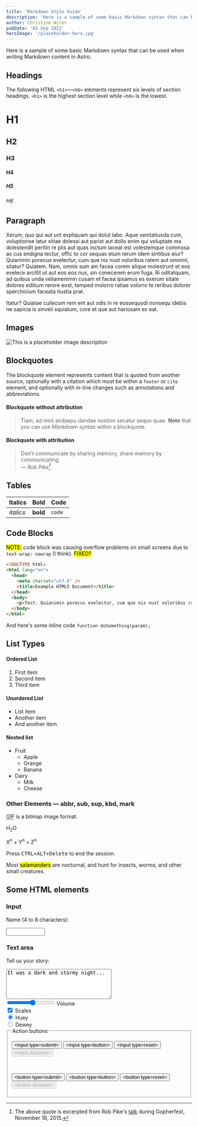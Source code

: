 ```yaml
---
title: 'Markdown Style Guide'
description: 'Here is a sample of some basic Markdown syntax that can be used when writing Markdown content in Astro.'
author: Christine Wilks
pubDate: '01 Sep 2022'
heroImage: '/placeholder-hero.jpg'
---
```


Here is a sample of some basic Markdown syntax that can be used when writing Markdown content in Astro.

## Headings

The following HTML `<h1>`—`<h6>` elements represent six levels of section headings. `<h1>` is the highest section level while `<h6>` is the lowest.

# H1

## H2

### H3

#### H4

##### H5

###### H6

## Paragraph

Xerum, quo qui aut unt expliquam qui dolut labo. Aque venitatiusda cum, voluptionse latur sitiae dolessi aut parist aut dollo enim qui voluptate ma dolestendit peritin re plis aut quas inctum laceat est volestemque commosa as cus endigna tectur, offic to cor sequas etum rerum idem sintibus eiur? Quianimin porecus evelectur, cum que nis nust voloribus ratem aut omnimi, sitatur? Quiatem. Nam, omnis sum am facea corem alique molestrunt et eos evelece arcillit ut aut eos eos nus, sin conecerem erum fuga. Ri oditatquam, ad quibus unda veliamenimin cusam et facea ipsamus es exerum sitate dolores editium rerore eost, temped molorro ratiae volorro te reribus dolorer sperchicium faceata tiustia prat.

Itatur? Quiatae cullecum rem ent aut odis in re eossequodi nonsequ idebis ne sapicia is sinveli squiatum, core et que aut hariosam ex eat.

## Images

![This is a placeholder image description](/placeholder-social.jpg)

## Blockquotes

The blockquote element represents content that is quoted from another source, optionally with a citation which must be within a `footer` or `cite` element, and optionally with in-line changes such as annotations and abbreviations.

#### Blockquote without attribution

> Tiam, ad mint andaepu dandae nostion secatur sequo quae.
> **Note** that you can use _Markdown syntax_ within a blockquote.

#### Blockquote with attribution

> Don't communicate by sharing memory, share memory by communicating.<br>
> — <cite>Rob Pike[^1]</cite>

[^1]: The above quote is excerpted from Rob Pike's [talk](https://www.youtube.com/watch?v=PAAkCSZUG1c) during Gopherfest, November 18, 2015.

## Tables

| Italics   | Bold     | Code   |
| --------- | -------- | ------ |
| _italics_ | **bold** | `code` |

## Code Blocks

<mark>NOTE:</mark> code block was causing overflow problems on small screens due to `text-wrap: nowrap` (I think). <mark>FIXED?</mark>

```html
<!DOCTYPE html>
<html lang="en">
  <head>
    <meta charset="utf-8" />
    <title>Example HTML5 Document</title>
  </head>
  <body>
    <p>Test. Quianimin porecus evelectur, cum que nis nust voloribus ratem aut omnimi, sitatur? Quiatem. Nam, omnis sum am facea corem alique molestrunt et eos evelece arcillit ut aut eos eos nus, sin conecerem erum fuga.</p>
  </body>
</html>
```

And here's some inline code `function doSomething(param);`

## List Types

#### Ordered List

1. First item
2. Second item
3. Third item

#### Unordered List

- List item
- Another item
- And another item

#### Nested list

- Fruit
  - Apple
  - Orange
  - Banana
- Dairy
  - Milk
  - Cheese


### Other Elements — abbr, sub, sup, kbd, mark

<abbr title="Graphics Interchange Format">GIF</abbr> is a bitmap image format.

H<sub>2</sub>O

X<sup>n</sup> + Y<sup>n</sup> = Z<sup>n</sup>

Press <kbd><kbd>CTRL</kbd>+<kbd>ALT</kbd>+<kbd>Delete</kbd></kbd> to end the session.

Most <mark>salamanders</mark> are nocturnal, and hunt for insects, worms, and other small creatures.

## Some HTML elements

### Input

<label for="name">Name (4 to 8 characters):</label>

<input type="text" id="name" name="name" required
       minlength="4" maxlength="8" size="10">

### Text area

<label for="story">Tell us your story:</label>

<textarea id="story" name="story"
          rows="5" cols="33">
It was a dark and stormy night...
</textarea>

<div>
  <input type="range" id="volume" name="volume"
         min="0" max="11">
  <label for="volume">Volume</label>
</div>

<div>
  <input type="checkbox" id="scales" name="scales" checked>
  <label for="scales">Scales</label>
</div>

<div>
  <input type="radio" id="huey" name="drone" value="huey"
          checked>
  <label for="huey">Huey</label>
</div>
<div>
  <input type="radio" id="dewey" name="drone" value="dewey">
  <label for="dewey">Dewey</label>
</div>
<form>
  <fieldset id="forms__action">
    <legend>Action buttons</legend>
    <p class="buttons-list">
      <input type="submit" value="&lt;input type=submit&gt;">
      <input type="button" value="&lt;input type=button&gt;">
      <input type="reset" value="&lt;input type=reset&gt;">
      <input type="submit" value="&lt;input disabled&gt;" disabled="">
    </p>
    <br>
    <p class="buttons-list">
      <button type="submit">&lt;button type=submit&gt;</button>
      <button type="button">&lt;button type=button&gt;</button>
      <button type="reset">&lt;button type=reset&gt;</button>
      <button type="button" disabled="">&lt;button disabled&gt;</button>
    </p>
  </fieldset>
</form>
